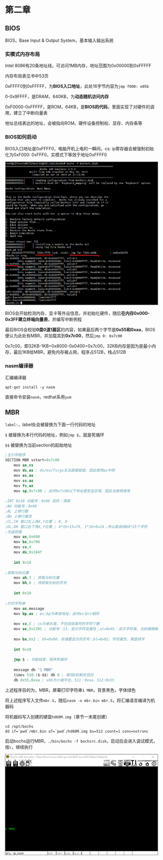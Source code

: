# 第二章

## BIOS

BIOS，Base Input & Output System，基本输入输出系统

### 实模式内存布局

Intel 8086有20条地址线，可访问1MB内存，地址范围为0x00000到0xFFFFF

内存布局表见书中53页

0xFFFF0到0xFFFFF，为**BIOS入口地址**，此处16字节内容为`jmp f000: e05b`

0-0x9FFFF，是DRAM，640KB，为**动态随机访问内存**

0xF0000-0xFFFFF，是ROM，64KB，是**BIOS的代码**，里面实现了对硬件的调用，建立了中断向量表

地址总线表达的地址，会被指向ROM、硬件设备控制权、显存、内存条等

### BIOS如何启动

BIOS入口地址是0xFFFF0，电脑开机上电的一瞬间，cs: ip寄存器会被强制初始化为0xF000: 0xFFF0，实模式下等效于地址0xFFFF0

![地址](./pic/image.png)

BIOS会开始检测内存、显卡等外设信息，并初始化硬件，随后**在内存0x000-0x3FF建立终端向量表**，并编写中断例程

最后BIOS会校验**0盘0道1扇区**的内容，如果最后两个字节是**0x55和0xaa**，BIOS便认为此处有MBR，并加载其到**0x7c00**，然后`jmp 0: 0x7c00`

0x7c00，即32KB-1KB=0x8000-0x0400=0x7c00，32KB内存是因为是最小内存，最后1KB给MBR，避免内存被占用，程序占512B，栈占512B

### nasm编译器

汇编编译器

```shell
apt-get install -y nasm
```

直接命令安装`nasm`，redhat系用`yum`

## MBR

`label:`，label处会被替换为下面一行代码的地址

`$` 被替换为本行代码的地址，例如`jmp $`，就是死循环

`$$` 被替换为当前section的起始地址

```S
;主引导程序
SECTION MBR vstart=0x7c00
    mov ax,cs
    mov ds,ax ; ds/es/fs/gx无法直接赋值，因此使用ax中转
    mov es,ax
    mov ss,ax
    mov fs,ax
    mov sp,0x7c00 ; 此时0x7c00以下地址是安全区域，因此当做栈使用

;INT 0x10 功能号：0x06 目的：清屏
;AH 功能号：0x06
;AL 上卷行数
;BH 上卷行属性
;CL,CH 窗口左上角X,Y位置 ; 0, 0
;DL,DH 窗口右下角X,Y位置 ; 4*16+15=79, 1*16+8=24；所以能容纳80*25个字符
;无返回值
    mov ax,0x600
    mov bx,0x700
    mov cx,0
    mov dx,0x184f

    int 0x10

;获取光标位置
    mov ah,3 ; 获取光标位置
    mov bh,0 ; 待获取光标的页号

    int 0x10

;打印字符串
    mov ax,message
    mov bp,ax ; es:bp为串首地址，此时es与cs相同

    mov cx,5 ; cx为串长度，不包括结束符的字符个数
    mov ax,0x1301 ; 功能号：13，显示字符及属性；al=0x01：显示字符串，光标跟随移动

    mov bx,0x2 ; bh=0x00，存储要显示的页号；bl=0x02，字符属性，黑底绿字

    int 0x10

    jmp $ ; 功能结束，程序死循环

    message db "1 MBR"
    times 510-($-$$) db 0 ; 填充0到剩余空间
    db 0x55,0xaa ; x86为小端平台，511：0xaa，512:0x55
```

上述程序目的为，MBR，屏幕打印字符串`1 MBR`，背景黑色，字体绿色

将上述程序写入文件`mbr.S`，随后`nasm -o mbr.bin mbr.S`，将汇编语言编译为机器码

将机器码写入创建的硬盘`hd60M.img`（章节一末尾创建）

```shell
cd /opt/bochs
dd if=`pwd`/mbr.bin of=`pwd`/hd60M.img bs=512 count=1 conv=notrunc
```

启动bochs运行MBR，`./bin/bochs -f bochsrc.disk`，启动后会进入调试模式，按`c`，继续执行

![first mbr](./pic/mbr.png)
